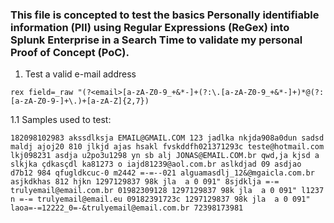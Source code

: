 ### This file is concepted to test the basics Personally identifiable information (PII) using Regular Expressions (ReGex) into Splunk Enterprise in a Search Time to validate my personal Proof of Concept (PoC).

1. Test a valid e-mail address

`rex field=_raw "(?<email>[a-zA-Z0-9_+&*-]+(?:\.[a-zA-Z0-9_+&*-]+)*@(?:[a-zA-Z0-9-]+\.)+[a-zA-Z]{2,7})`

1.1 Samples used to test:

`
182098102983 akssdlksja EMAIL@GMAIL.COM 123 jadlka nkjda908a0dun sadsd
maldj ajoj20 810 jlkjd ajas hsakl fvskddfh021371293c teste@hotmail.com lkj098231
asdja u2po3u1298 yn sb alj JONAS@EMAIL.COM.br qwd,ja kjsd
a slkjka çdkasçdl ka81273 o iajd81239@aol.com.br aslkdjad 09
asdjao d7b12 984 qfugldkcuc-0 m2442 =-=--021 alguamasdlj_12&@mgaicla.com.br asjkdkhas 812 hjkn
1297129837 98k jla  a 0 091" 8sjdklja =-= trulyemail@email.com.br 01982309128
1297129837 98k jla  a 0 091" l1237 n =-= trulyemail@email.eu 09182391723c
1297129837 98k jla  a 0 091" laoa=-=12222_0=-&trulyemail@email.com.br 72398173981
`
